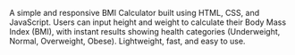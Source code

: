 A simple and responsive BMI Calculator built using HTML, CSS, and JavaScript. Users can input height and weight to calculate their Body Mass Index (BMI), with instant results showing health categories (Underweight, Normal, Overweight, Obese). Lightweight, fast, and easy to use.
